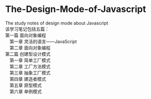 # The-Design-Mode-of-Javascript
The study notes of  design mode about Javascript  
该学习笔记包括五篇：  
第一篇 面向对象编程  
&ensp;&ensp;第一章 灵活的语言——JavaScript  
&ensp;&ensp;第二章 面向对象编程  
第二篇 创建型设计模式  
&ensp;&ensp;第一章 简单工厂模式  
&ensp;&ensp;第二章 工厂方法模式  
&ensp;&ensp;第三章 抽象工厂模式  
&ensp;&ensp;第四章 建造者模式  
&ensp;&ensp;第五章 原型模式  
&ensp;&ensp;第六章 单例模式  
  
